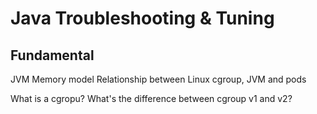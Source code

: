 # Java Troubleshooting & Tuning

## Fundamental

JVM Memory model
Relationship between Linux cgroup, JVM and pods

What is a cgropu?
What's the difference between cgroup v1 and v2?
